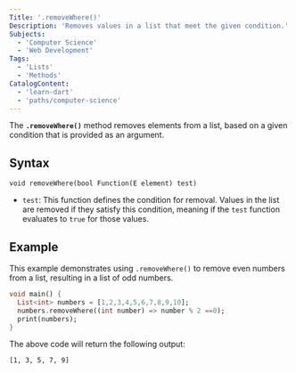 ```yaml
---
Title: '.removeWhere()'
Description: 'Removes values in a list that meet the given condition.'
Subjects:
  - 'Computer Science'
  - 'Web Development'
Tags:
  - 'Lists'
  - 'Methods'
CatalogContent:
  - 'learn-dart'
  - 'paths/computer-science'
---
```


The **`.removeWhere()`** method removes elements from a list, based on a given condition that is provided as an argument.

## Syntax

```pseudo
void removeWhere(bool Function(E element) test)
```

- `test`: This function defines the condition for removal. Values in the list are removed if they satisfy this condition, meaning if the `test` function evaluates to `true` for those values.

## Example

This example demonstrates using `.removeWhere()` to remove even numbers from a list, resulting in a list of odd numbers.

```dart
void main() {
  List<int> numbers = [1,2,3,4,5,6,7,8,9,10];
  numbers.removeWhere((int number) => number % 2 ==0);
  print(numbers);
}
```

The above code will return the following output:

```shell
[1, 3, 5, 7, 9]
```

